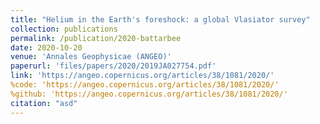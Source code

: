 ```yaml
---
title: "Helium in the Earth's foreshock: a global Vlasiator survey"
collection: publications
permalink: /publication/2020-battarbee
date: 2020-10-20
venue: 'Annales Geophysicae (ANGEO)'
paperurl: 'files/papers/2020/2019JA027754.pdf'
link: 'https://angeo.copernicus.org/articles/38/1081/2020/'
%code: 'https://angeo.copernicus.org/articles/38/1081/2020/'
%github: 'https://angeo.copernicus.org/articles/38/1081/2020/'
citation: "asd"
---
```

